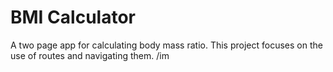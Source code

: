 # BMI Calculator 



A two page app for calculating body mass ratio.
This project focuses on the use of routes and navigating them. 
/im